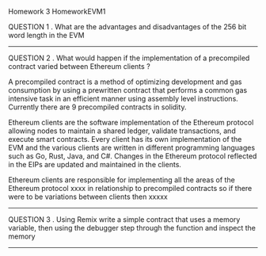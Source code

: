 Homework 3
HomeworkEVM1

QUESTION 1
. What are the advantages and disadvantages of the 256
bit word length in the EVM

---

QUESTION 2
. What would happen if the implementation of a
precompiled contract varied between Ethereum clients ?

A precompiled contract is a method of optimizing development and gas consumption by using a prewritten contract that performs a common gas intensive task in an efficient manner using assembly level instructions. Currently there are 9 precompiled contracts in solidity.

Ethereum clients are the software implementation of the Ethereum protocol allowing nodes to maintain a shared ledger, validate transactions, and execute smart contracts. Every client has its own implementation of the EVM and the various clients are written in different programming languages such as Go, Rust, Java, and C#. Changes in the Ethereum protocol reflected in the EIPs are updated and maintained in the clients.

Ethereum clients are responsible for implementing all the areas of the Ethereum protocol xxxx in relationship to precompiled contracts so if there were to be variations between clients then xxxxx

---

QUESTION 3
. Using Remix write a simple contract that uses a memory
variable, then using the debugger step through the
function and inspect the memory

---
